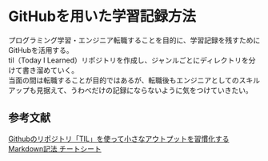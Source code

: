 # GitHubを用いた学習記録方法
プログラミング学習・エンジニア転職することを目的に、学習記録を残すためにGitHubを活用する。  
til（Today I Learned）リポジトリを作成し、ジャンルごとにディレクトリを分けて書き溜めていく。  
当面の間は転職することが目的ではあるが、転職後もエンジニアとしてのスキルアップも見据えて、うわべだけの記録にならないように気をつけていきたい。

## 参考文献
[Githubのリポジトリ「TIL」を使って小さなアウトプットを習慣化する](https://qiita.com/nemui_/items/239335b4ed0c3c797add)  
[Markdown記法 チートシート](https://gist.github.com/mignonstyle/083c9e1651d7734f84c99b8cf49d57fa#file-markdown-cheatsheet-md)
